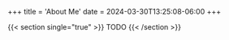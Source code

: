 +++
title = 'About Me'
date = 2024-03-30T13:25:08-06:00
+++

{{< section single="true" >}}
TODO
{{< /section >}}
